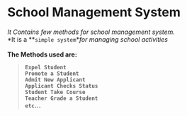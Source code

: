 # School Management System
*It Contains few methods for school management system.*<br>
*It is a **`simple system`**for managing school activities*<br><br>
**The Methods used are:** <br>
>**`Expel Student`** <br>
**`Promote a Student`** <br>
**`Admit New Applicant`** <br>
**`Applicant Checks Status`** <br>
**`Student Take Course`** <br>
**`Teacher Grade a Student`** <br>
**`etc`...** <br>

```

```